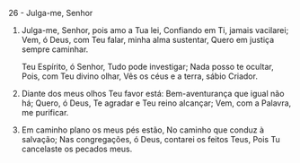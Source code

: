 26 - Julga-me, Senhor

1. Julga-me, Senhor, pois amo a Tua lei,
   Confiando em Ti, jamais vacilarei;
   Vem, ó Deus, com Teu falar, minha alma sustentar,
   Quero em justiça sempre caminhar.

   Teu Espírito, ó Senhor,
   Tudo pode investigar;
   Nada posso te ocultar,
   Pois, com Teu divino olhar,
   Vês os céus e a terra, sábio Criador.

2. Diante dos meus olhos Teu favor está:
   Bem-aventurança que igual não há;
   Quero, ó Deus, Te agradar e Teu reino alcançar;
   Vem, com a Palavra, me purificar.

3. Em caminho plano os meus pés estão,
   No caminho que conduz à salvação;
   Nas congregações, ó Deus, contarei os feitos Teus,
   Pois Tu cancelaste os pecados meus.
